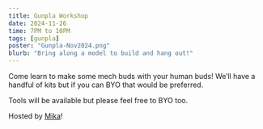 ```yaml
---
title: Gunpla Workshop
date: 2024-11-26
time: 7PM to 10PM
tags: [gunpla]
poster: "Gunpla-Nov2024.png"
blurb: "Bring along a model to build and hang out!"
---
```

Come learn to make some mech buds with your human buds! We’ll have a handful of kits but if you can BYO that would be preferred.

Tools will be available but please feel free to BYO too.

Hosted by [Mika](https://bio.link/cafemeek)!